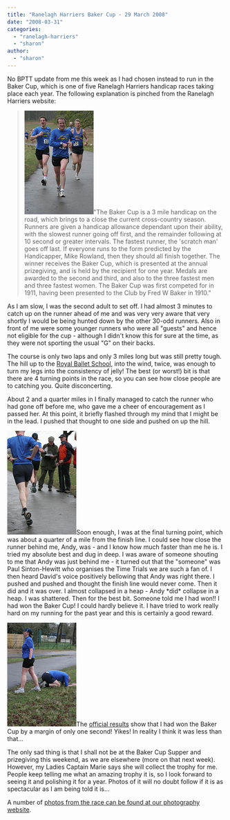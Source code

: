 ```yaml
---
title: "Ranelagh Harriers Baker Cup - 29 March 2008"
date: "2008-03-31"
categories: 
  - "ranelagh-harriers"
  - "sharon"
author: 
  - "sharon"
---
```


No BPTT update from me this week as I had chosen instead to run in the Baker Cup, which is one of five Ranelagh Harriers handicap races taking place each year. The following explanation is pinched from the Ranelagh Harriers website:

> ![20080329_baker_cup_busy_finish.jpg](/images/2008/20080329_baker_cup_busy_finish.jpg)"The Baker Cup is a 3 mile handicap on the road, which brings to a close the current cross-country season. Runners are given a handicap allowance dependant upon their ability, with the slowest runner going off first, and the remainder following at 10 second or greater intervals. The fastest runner, the 'scratch man' goes off last. If everyone runs to the form predicted by the Handicapper, Mike Rowland, then they should all finish together. The winner receives the Baker Cup, which is presented at the annual prizegiving, and is held by the recipient for one year. Medals are awarded to the second and third, and also to the three fastest men and three fastest women. The Baker Cup was first competed for in 1911, having been presented to the Club by Fred W Baker in 1910."

As I am slow, I was the second adult to set off. I had almost 3 minutes to catch up on the runner ahead of me and was very very aware that very shortly I would be being hunted down by the other 30-odd runners. Also in front of me were some younger runners who were all "guests" and hence not eligible for the cup - although I didn't know this for sure at the time, as they were not sporting the usual "G" on their backs.

The course is only two laps and only 3 miles long but was still pretty tough. The hill up to the [Royal Ballet School](http://www.royal-ballet-school.org.uk/Appeal/appeal.htm), into the wind, twice, was enough to turn my legs into the consistency of jelly! The best (or worst!) bit is that there are 4 turning points in the race, so you can see how close people are to catching you. Quite disconcerting.

About 2 and a quarter miles in I finally managed to catch the runner who had gone off before me, who gave me a cheer of encouragement as I passed her. At this point, it briefly flashed through my mind that I might be in the lead. I pushed that thought to one side and pushed on up the hill.

![20080329_baker_cup_finish.jpg](/images/2008/20080329_baker_cup_finish.jpg)Soon enough, I was at the final turning point, which was about a quarter of a mile from the finish line. I could see how close the runner behind me, Andy, was - and I know how much faster than me he is. I tried my absolute best and dug in deep. I was aware of someone shouting to me that Andy was just behind me - it turned out that the "someone" was Paul Sinton-Hewitt who organises the Time Trials we are such a fan of. I then heard David's voice positively bellowing that Andy was right there. I pushed and pushed and thought the finish line would never come. Then it did and it was over. I almost collapsed in a heap - Andy \*did\* collapse in a heap. I was shattered. Then for the best bit. Someone told me I had won!! I had won the Baker Cup! I could hardly believe it. I have tried to work really hard on my running for the past year and this is certainly a good reward.

![20080329_baker_cup_after.jpg](/images/2008/20080329_baker_cup_after.jpg)The [official results](http://www.ranelagh-harriers.com/results/080329h.html) show that I had won the Baker Cup by a margin of only one second! Yikes! In reality I think it was less than that...

The only sad thing is that I shall not be at the Baker Cup Supper and prizegiving this weekend, as we are elsewhere (more on that next week). However, my Ladies Captain Marie says she will collect the trophy for me. People keep telling me what an amazing trophy it is, so I look forward to seeing it and polishing it for a year. Photos of it will no doubt follow if it is as spectacular as I am being told it is...

A number of [photos from the race can be found at our photography website](http://www.rowephoto.co.uk/photos/72157604314013986/).
